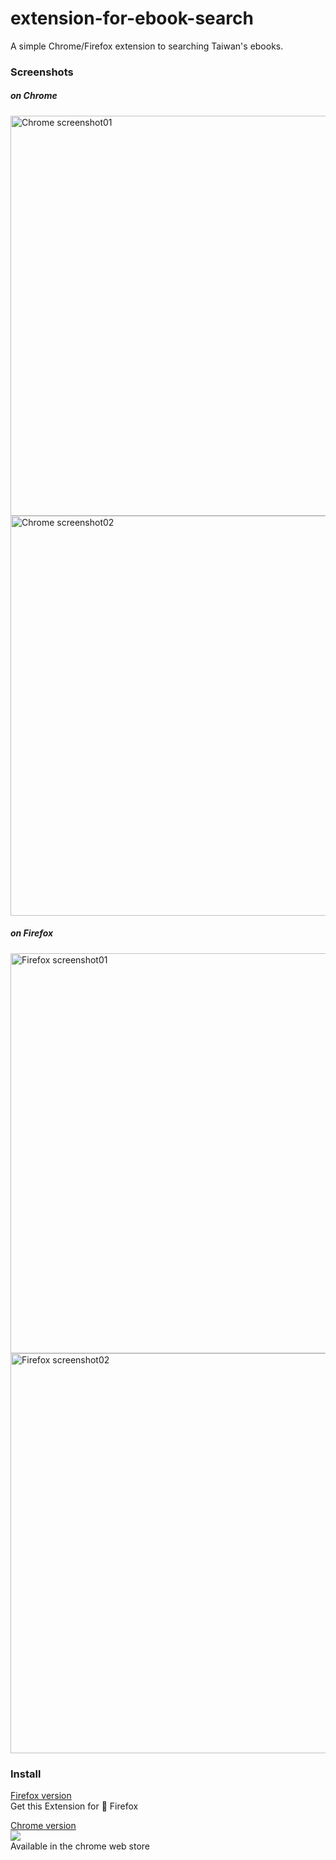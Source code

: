 # extension-for-ebook-search
A simple Chrome/Firefox extension to searching Taiwan's ebooks. 

### Screenshots
##### on Chrome
<img width="640" alt="Chrome screenshot01" src="https://user-images.githubusercontent.com/4803452/54082265-7731d800-430a-11e9-96f1-aa5bb24458e4.png">
<img width="640" alt="Chrome screenshot02" src="https://user-images.githubusercontent.com/4803452/54082272-8add3e80-430a-11e9-93d4-39100f716269.png">

##### on Firefox
<img width="640" alt="Firefox screenshot01" src="https://user-images.githubusercontent.com/4803452/54134927-bd715f00-4410-11e9-9c7f-6982bb11b222.png">
<img width="640" alt="Firefox screenshot02" src="https://user-images.githubusercontent.com/4803452/54134991-e0037800-4410-11e9-97fb-6af7581c33ec.png">


### Install
[Firefox version](https://addons.mozilla.org/zh-TW/firefox/addon/%E5%8F%B0%E7%81%A3%E9%9B%BB%E5%AD%90%E6%9B%B8%E6%90%9C%E5%B0%8B/) <br>
Get this Extension for 🦊 Firefox

[Chrome version](https://chrome.google.com/webstore/detail/%E5%8F%B0%E7%81%A3%E9%9B%BB%E5%AD%90%E6%9B%B8%E6%90%9C%E5%B0%8B/abcienkfmkgdkpokpldaimpjjjedknkc) <br>
<img src="https://upload.wikimedia.org/wikipedia/commons/0/0d/Icono_web_store.png" /><br/>
Available in the chrome web store
